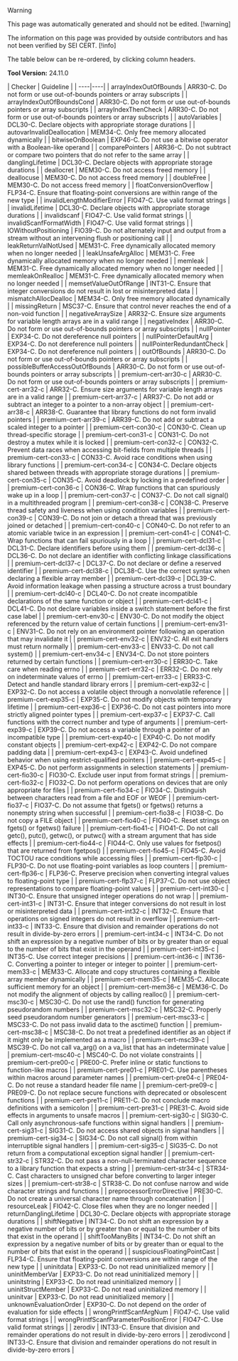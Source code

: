 > [!warning]  
>
> This page was automatically generated and should not be edited.
> [!warning]  
>
> The information on this page was provided by outside contributors and has not been verified by SEI CERT.
> [!info]  
>
> The table below can be re-ordered, by clicking column headers.

**Tool Version:** 24.11.0

| 
    Checker
    | 
    Guideline
    |
| ----|----|
| arrayIndexOutOfBounds | 
     ARR30-C. Do not form or use out-of-bounds pointers or array subscripts
     |
| arrayIndexOutOfBoundsCond | 
     ARR30-C. Do not form or use out-of-bounds pointers or array subscripts
     |
| arrayIndexThenCheck | 
     ARR30-C. Do not form or use out-of-bounds pointers or array subscripts
     |
| autoVariables | 
     DCL30-C. Declare objects with appropriate storage durations
     |
| autovarInvalidDeallocation | 
     MEM34-C. Only free memory allocated dynamically
     |
| bitwiseOnBoolean | 
     EXP46-C. Do not use a bitwise operator with a Boolean-like operand
     |
| comparePointers | 
     ARR36-C. Do not subtract or compare two pointers that do not refer to the same array
     |
| danglingLifetime | 
     DCL30-C. Declare objects with appropriate storage durations
     |
| deallocret | 
     MEM30-C. Do not access freed memory
     |
| deallocuse | 
     MEM30-C. Do not access freed memory
     |
| doubleFree | 
     MEM30-C. Do not access freed memory
     |
| floatConversionOverflow | 
     FLP34-C. Ensure that floating-point conversions are within range of the new type
     |
| invalidLengthModifierError | 
     FIO47-C. Use valid format strings
     |
| invalidLifetime | 
     DCL30-C. Declare objects with appropriate storage durations
     |
| invalidscanf | 
     FIO47-C. Use valid format strings
     |
| invalidScanfFormatWidth | 
     FIO47-C. Use valid format strings
     |
| IOWithoutPositioning | 
     FIO39-C. Do not alternately input and output from a stream without an intervening flush or positioning call
     |
| leakReturnValNotUsed | 
     MEM31-C. Free dynamically allocated memory when no longer needed
     |
| leakUnsafeArgAlloc | 
     MEM31-C. Free dynamically allocated memory when no longer needed
     |
| memleak | 
     MEM31-C. Free dynamically allocated memory when no longer needed
     |
| memleakOnRealloc | 
     MEM31-C. Free dynamically allocated memory when no longer needed
     |
| memsetValueOutOfRange | 
     INT31-C. Ensure that integer conversions do not result in lost or misinterpreted data
     |
| mismatchAllocDealloc | 
     MEM34-C. Only free memory allocated dynamically
     |
| missingReturn | 
     MSC37-C. Ensure that control never reaches the end of a non-void function
     |
| negativeArraySize | 
     ARR32-C. Ensure size arguments for variable length arrays are in a valid range
     |
| negativeIndex | 
     ARR30-C. Do not form or use out-of-bounds pointers or array subscripts
     |
| nullPointer | 
     EXP34-C. Do not dereference null pointers
     |
| nullPointerDefaultArg | 
     EXP34-C. Do not dereference null pointers
     |
| nullPointerRedundantCheck | 
     EXP34-C. Do not dereference null pointers
     |
| outOfBounds | 
     ARR30-C. Do not form or use out-of-bounds pointers or array subscripts
     |
| possibleBufferAccessOutOfBounds | 
     ARR30-C. Do not form or use out-of-bounds pointers or array subscripts
     |
| premium-cert-arr30-c | 
     ARR30-C. Do not form or use out-of-bounds pointers or array subscripts
     |
| premium-cert-arr32-c | 
     ARR32-C. Ensure size arguments for variable length arrays are in a valid range
     |
| premium-cert-arr37-c | 
     ARR37-C. Do not add or subtract an integer to a pointer to a non-array object
     |
| premium-cert-arr38-c | 
     ARR38-C. Guarantee that library functions do not form invalid pointers
     |
| premium-cert-arr39-c | 
     ARR39-C. Do not add or subtract a scaled integer to a pointer
     |
| premium-cert-con30-c | 
     CON30-C. Clean up thread-specific storage
     |
| premium-cert-con31-c | 
     CON31-C. Do not destroy a mutex while it is locked
     |
| premium-cert-con32-c | 
     CON32-C. Prevent data races when accessing bit-fields from multiple threads
     |
| premium-cert-con33-c | 
     CON33-C. Avoid race conditions when using library functions
     |
| premium-cert-con34-c | 
     CON34-C. Declare objects shared between threads with appropriate storage durations
     |
| premium-cert-con35-c | 
     CON35-C. Avoid deadlock by locking in a predefined order
     |
| premium-cert-con36-c | 
     CON36-C. Wrap functions that can spuriously wake up in a loop
     |
| premium-cert-con37-c | 
     CON37-C. Do not call signal() in a multithreaded program
     |
| premium-cert-con38-c | 
     CON38-C. Preserve thread safety and liveness when using condition variables
     |
| premium-cert-con39-c | 
     CON39-C. Do not join or detach a thread that was previously joined or detached
     |
| premium-cert-con40-c | 
     CON40-C. Do not refer to an atomic variable twice in an expression
     |
| premium-cert-con41-c | 
     CON41-C. Wrap functions that can fail spuriously in a loop
     |
| premium-cert-dcl31-c | 
     DCL31-C. Declare identifiers before using them
     |
| premium-cert-dcl36-c | 
     DCL36-C. Do not declare an identifier with conflicting linkage classifications
     |
| premium-cert-dcl37-c | 
     DCL37-C. Do not declare or define a reserved identifier
     |
| premium-cert-dcl38-c | 
     DCL38-C. Use the correct syntax when declaring a flexible array member
     |
| premium-cert-dcl39-c | 
     DCL39-C. Avoid information leakage when passing a structure across a trust boundary
     |
| premium-cert-dcl40-c | 
     DCL40-C. Do not create incompatible declarations of the same function or object
     |
| premium-cert-dcl41-c | 
     DCL41-C. Do not declare variables inside a switch statement before the first case label
     |
| premium-cert-env30-c | 
     ENV30-C. Do not modify the object referenced by the return value of certain functions
     |
| premium-cert-env31-c | 
     ENV31-C. Do not rely on an environment pointer following an operation that may invalidate it
     |
| premium-cert-env32-c | 
     ENV32-C. All exit handlers must return normally
     |
| premium-cert-env33-c | 
     ENV33-C. Do not call system()
     |
| premium-cert-env34-c | 
     ENV34-C. Do not store pointers returned by certain functions
     |
| premium-cert-err30-c | 
     ERR30-C. Take care when reading errno
     |
| premium-cert-err32-c | 
     ERR32-C. Do not rely on indeterminate values of errno
     |
| premium-cert-err33-c | 
     ERR33-C. Detect and handle standard library errors
     |
| premium-cert-exp32-c | 
     EXP32-C. Do not access a volatile object through a nonvolatile reference
     |
| premium-cert-exp35-c | 
     EXP35-C. Do not modify objects with temporary lifetime
     |
| premium-cert-exp36-c | 
     EXP36-C. Do not cast pointers into more strictly aligned pointer types
     |
| premium-cert-exp37-c | 
     EXP37-C. Call functions with the correct number and type of arguments
     |
| premium-cert-exp39-c | 
     EXP39-C. Do not access a variable through a pointer of an incompatible type
     |
| premium-cert-exp40-c | 
     EXP40-C. Do not modify constant objects
     |
| premium-cert-exp42-c | 
     EXP42-C. Do not compare padding data
     |
| premium-cert-exp43-c | 
     EXP43-C. Avoid undefined behavior when using restrict-qualified pointers
     |
| premium-cert-exp45-c | 
     EXP45-C. Do not perform assignments in selection statements
     |
| premium-cert-fio30-c | 
     FIO30-C. Exclude user input from format strings
     |
| premium-cert-fio32-c | 
     FIO32-C. Do not perform operations on devices that are only appropriate for files
     |
| premium-cert-fio34-c | 
     FIO34-C. Distinguish between characters read from a file and EOF or WEOF
     |
| premium-cert-fio37-c | 
     FIO37-C. Do not assume that fgets() or fgetws() returns a nonempty string when successful
     |
| premium-cert-fio38-c | 
     FIO38-C. Do not copy a FILE object
     |
| premium-cert-fio40-c | 
     FIO40-C. Reset strings on fgets()  or fgetws() failure
     |
| premium-cert-fio41-c | 
     FIO41-C. Do not call getc(), putc(), getwc(), or putwc() with a stream argument that has side effects
     |
| premium-cert-fio44-c | 
     FIO44-C. Only use values for fsetpos() that are returned from fgetpos()
     |
| premium-cert-fio45-c | 
     FIO45-C. Avoid TOCTOU race conditions while accessing files
     |
| premium-cert-flp30-c | 
     FLP30-C. Do not use floating-point variables as loop counters
     |
| premium-cert-flp36-c | 
     FLP36-C. Preserve precision when converting integral values to floating-point type
     |
| premium-cert-flp37-c | 
     FLP37-C. Do not use object representations to compare floating-point values
     |
| premium-cert-int30-c | 
     INT30-C. Ensure that unsigned integer operations do not wrap
     |
| premium-cert-int31-c | 
     INT31-C. Ensure that integer conversions do not result in lost or misinterpreted data
     |
| premium-cert-int32-c | 
     INT32-C. Ensure that operations on signed integers do not result in overflow
     |
| premium-cert-int33-c | 
     INT33-C. Ensure that division and remainder operations do not result in divide-by-zero errors
     |
| premium-cert-int34-c | 
     INT34-C. Do not shift an expression by a negative number of bits or by greater than or equal to the number of bits that exist in the operand
     |
| premium-cert-int35-c | 
     INT35-C. Use correct integer precisions
     |
| premium-cert-int36-c | 
     INT36-C. Converting a pointer to integer or integer to pointer
     |
| premium-cert-mem33-c | 
     MEM33-C.  Allocate and copy structures containing a flexible array member dynamically
     |
| premium-cert-mem35-c | 
     MEM35-C. Allocate sufficient memory for an object
     |
| premium-cert-mem36-c | 
     MEM36-C. Do not modify the alignment of objects by calling realloc()
     |
| premium-cert-msc30-c | 
     MSC30-C. Do not use the rand() function for generating pseudorandom numbers
     |
| premium-cert-msc32-c | 
     MSC32-C. Properly seed pseudorandom number generators
     |
| premium-cert-msc33-c | 
     MSC33-C. Do not pass invalid data to the asctime() function
     |
| premium-cert-msc38-c | 
     MSC38-C. Do not treat a predefined identifier as an object if it might only be implemented as a macro
     |
| premium-cert-msc39-c | 
     MSC39-C. Do not call va_arg() on a va_list that has an indeterminate value
     |
| premium-cert-msc40-c | 
     MSC40-C. Do not violate constraints
     |
| premium-cert-pre00-c | 
     PRE00-C. Prefer inline or static functions to function-like macros
     |
| premium-cert-pre01-c | 
     PRE01-C. Use parentheses within macros around parameter names
     |
| premium-cert-pre04-c | 
     PRE04-C. Do not reuse a standard header file name
     |
| premium-cert-pre09-c | 
     PRE09-C. Do not replace secure functions with deprecated or obsolescent functions
     |
| premium-cert-pre11-c | 
     PRE11-C. Do not conclude macro definitions with a semicolon
     |
| premium-cert-pre31-c | 
     PRE31-C. Avoid side effects in arguments to unsafe macros
     |
| premium-cert-sig30-c | 
     SIG30-C. Call only asynchronous-safe functions within signal handlers
     |
| premium-cert-sig31-c | 
     SIG31-C. Do not access shared objects in signal handlers
     |
| premium-cert-sig34-c | 
     SIG34-C. Do not call signal() from within interruptible signal handlers
     |
| premium-cert-sig35-c | 
     SIG35-C. Do not return from a computational exception signal handler
     |
| premium-cert-str32-c | 
     STR32-C. Do not pass a non-null-terminated character sequence to a library function that expects a string
     |
| premium-cert-str34-c | 
     STR34-C. Cast characters to unsigned char before converting to larger integer sizes
     |
| premium-cert-str38-c | 
     STR38-C. Do not confuse narrow and wide character strings and functions
     |
| preprocessorErrorDirective | 
     PRE30-C. Do not create a universal character name through concatenation
     |
| resourceLeak | 
     FIO42-C. Close files when they are no longer needed
     |
| returnDanglingLifetime | 
     DCL30-C. Declare objects with appropriate storage durations
     |
| shiftNegative | 
     INT34-C. Do not shift an expression by a negative number of bits or by greater than or equal to the number of bits that exist in the operand
     |
| shiftTooManyBits | 
     INT34-C. Do not shift an expression by a negative number of bits or by greater than or equal to the number of bits that exist in the operand
     |
| suspiciousFloatingPointCast | 
     FLP34-C. Ensure that floating-point conversions are within range of the new type
     |
| uninitdata | 
     EXP33-C. Do not read uninitialized memory
     |
| uninitMemberVar | 
     EXP33-C. Do not read uninitialized memory
     |
| uninitstring | 
     EXP33-C. Do not read uninitialized memory
     |
| uninitStructMember | 
     EXP33-C. Do not read uninitialized memory
     |
| uninitvar | 
     EXP33-C. Do not read uninitialized memory
     |
| unknownEvaluationOrder | 
     EXP30-C. Do not depend on the order of evaluation for side effects
     |
| wrongPrintfScanfArgNum | 
     FIO47-C. Use valid format strings
     |
| wrongPrintfScanfParameterPositionError | 
     FIO47-C. Use valid format strings
     |
| zerodiv | 
     INT33-C. Ensure that division and remainder operations do not result in divide-by-zero errors
     |
| zerodivcond | 
     INT33-C. Ensure that division and remainder operations do not result in divide-by-zero errors
     |

